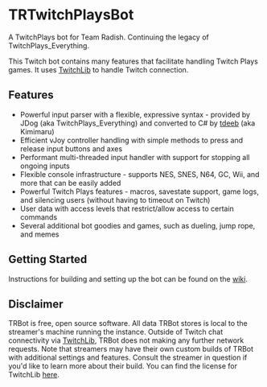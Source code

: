# TRTwitchPlaysBot
A TwitchPlays bot for Team Radish. Continuing the legacy of TwitchPlays_Everything.

This Twitch bot contains many features that facilitate handling Twitch Plays games. It uses [TwitchLib](https://github.com/TwitchLib/TwitchLib) to handle Twitch connection.

## Features
* Powerful input parser with a flexible, expressive syntax - provided by JDog (aka TwitchPlays_Everything) and converted to C# by [tdeeb](https://github.com/tdeeb) (aka Kimimaru)
* Efficient vJoy controller handling with simple methods to press and release input buttons and axes
* Performant multi-threaded input handler with support for stopping all ongoing inputs
* Flexible console infrastructure - supports NES, SNES, N64, GC, Wii, and more that can be easily added
* Powerful Twitch Plays features - macros, savestate support, game logs, and silencing users (without having to timeout on Twitch)
* User data with access levels that restrict/allow access to certain commands
* Several additional bot goodies and games, such as dueling, jump rope, and memes

## Getting Started
Instructions for building and setting up the bot can be found on the [wiki](https://github.com/teamradish/TRTwitchPlaysBot/wiki).

## Disclaimer
TRBot is free, open source software. All data TRBot stores is local to the streamer's machine running the instance. Outside of Twitch chat connectivity via [TwitchLib](https://github.com/TwitchLib/TwitchLib), TRBot does not making any further network requests. Note that streamers may have their own custom builds of TRBot with additional settings and features. Consult the streamer in question if you'd like to learn more about their build. You can find the license for TwitchLib [here](https://github.com/TwitchLib/TwitchLib/blob/master/LICENSE).
